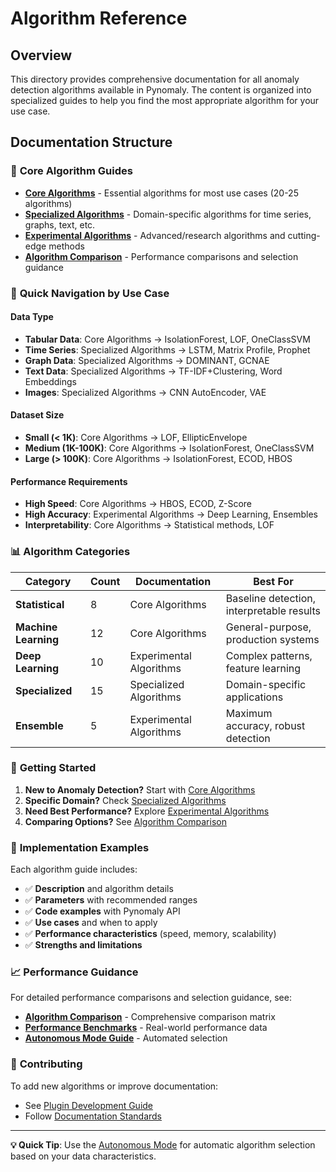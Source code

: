 # Algorithm Reference

## Overview

This directory provides comprehensive documentation for all anomaly detection algorithms available in Pynomaly. The content is organized into specialized guides to help you find the most appropriate algorithm for your use case.

## Documentation Structure

### 📖 **Core Algorithm Guides**

- **[Core Algorithms](core-algorithms.md)** - Essential algorithms for most use cases (20-25 algorithms)
- **[Specialized Algorithms](specialized-algorithms.md)** - Domain-specific algorithms for time series, graphs, text, etc.
- **[Experimental Algorithms](experimental-algorithms.md)** - Advanced/research algorithms and cutting-edge methods
- **[Algorithm Comparison](algorithm-comparison.md)** - Performance comparisons and selection guidance

### 🎯 **Quick Navigation by Use Case**

#### **Data Type**
- **Tabular Data**: Core Algorithms → IsolationForest, LOF, OneClassSVM
- **Time Series**: Specialized Algorithms → LSTM, Matrix Profile, Prophet
- **Graph Data**: Specialized Algorithms → DOMINANT, GCNAE
- **Text Data**: Specialized Algorithms → TF-IDF+Clustering, Word Embeddings
- **Images**: Specialized Algorithms → CNN AutoEncoder, VAE

#### **Dataset Size**
- **Small (< 1K)**: Core Algorithms → LOF, EllipticEnvelope
- **Medium (1K-100K)**: Core Algorithms → IsolationForest, OneClassSVM
- **Large (> 100K)**: Core Algorithms → IsolationForest, ECOD, HBOS

#### **Performance Requirements**
- **High Speed**: Core Algorithms → HBOS, ECOD, Z-Score
- **High Accuracy**: Experimental Algorithms → Deep Learning, Ensembles
- **Interpretability**: Core Algorithms → Statistical methods, LOF

### 📊 **Algorithm Categories**

| Category | Count | Documentation | Best For |
|----------|-------|---------------|----------|
| **Statistical** | 8 | Core Algorithms | Baseline detection, interpretable results |
| **Machine Learning** | 12 | Core Algorithms | General-purpose, production systems |
| **Deep Learning** | 10 | Experimental Algorithms | Complex patterns, feature learning |
| **Specialized** | 15 | Specialized Algorithms | Domain-specific applications |
| **Ensemble** | 5 | Experimental Algorithms | Maximum accuracy, robust detection |

### 🚀 **Getting Started**

1. **New to Anomaly Detection?** Start with [Core Algorithms](core-algorithms.md)
2. **Specific Domain?** Check [Specialized Algorithms](specialized-algorithms.md)
3. **Need Best Performance?** Explore [Experimental Algorithms](experimental-algorithms.md)
4. **Comparing Options?** See [Algorithm Comparison](algorithm-comparison.md)

### 🔧 **Implementation Examples**

Each algorithm guide includes:
- ✅ **Description** and algorithm details
- ✅ **Parameters** with recommended ranges
- ✅ **Code examples** with Pynomaly API
- ✅ **Use cases** and when to apply
- ✅ **Performance characteristics** (speed, memory, scalability)
- ✅ **Strengths and limitations**

### 📈 **Performance Guidance**

For detailed performance comparisons and selection guidance, see:
- **[Algorithm Comparison](algorithm-comparison.md)** - Comprehensive comparison matrix
- **[Performance Benchmarks](../../examples/performance-benchmarking.md)** - Real-world performance data
- **[Autonomous Mode Guide](../../comprehensive/09-autonomous-classifier-selection-guide.md)** - Automated selection

### 🤝 **Contributing**

To add new algorithms or improve documentation:
- See [Plugin Development Guide](../../development/plugin-development.md)
- Follow [Documentation Standards](../../project/standards/documentation-standards.md)

---

**💡 Quick Tip**: Use the [Autonomous Mode](../../comprehensive/09-autonomous-classifier-selection-guide.md) for automatic algorithm selection based on your data characteristics.